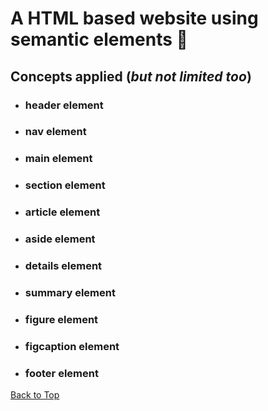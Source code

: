 <a name="custom_anchor_name"></a>

# A HTML based website using semantic elements :blue_book:

## Concepts applied (*but not limited too*)

- ### header element
- ### nav element
- ### main element
- ### section element
- ### article element
- ### aside element
- ### details element
- ### summary element
- ### figure element
- ### figcaption element
- ### footer element
[Back to Top](#custom_anchor_name)
